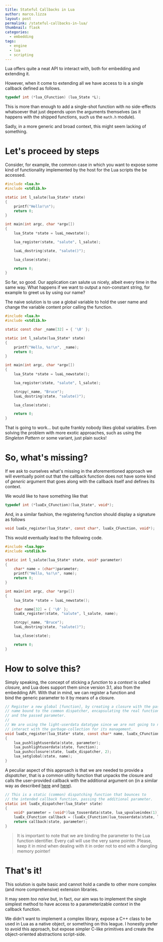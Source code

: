 ```yaml
---
title: Stateful Callbacks in Lua
author: marco.lizza
layout: post
permalink: /stateful-callbacks-in-lua/
thumbnail: flask
categories:
  - embedding
tags:
  - engine
  - lua
  - scripting
---
```

Lua offers quite a neat API to interact with, both for embedding and extending it.

However, when it come to extending all we have access to is a single callback defined as follows.

```c
typedef int (*lua_CFunction) (lua_State *L);
```

This is more than enough to add a single-shot function with no side-effects whatsoever that just depends upon the arguments themselves (as it happens with the shipped functions, such us the `math.h` module).

Sadly, in a more generic and broad context, this might seem lacking of something.

# Let's proceed by steps

Consider, for example, the common case in which you want to expose some kind of functionality implemented by the host for the Lua scripts the be accessed.

```c
#include <lua.h>
#include <stdlib.h>

static int l_salute(lua_State* state)
{
    printf("Hello!\n");
    return 0;
}

int main(int argc, char *argv[])
{
    lua_State *state = luaL_newstate();

    lua_register(state, "salute", l_salute);

    luaL_dostring(state, "salute()");

    lua_close(state);

    return 0;
}
```

So far, so good. Our application can salute us nicely, albeit every time in the same way. What happens if we want to output a non-constant string, for example to greet us by using our name?

The naive solution is to use a global variable to hold the user name and change the variable content prior calling the function.

```c
#include <lua.h>
#include <stdlib.h>

static const char _name[32] = { '\0' };

static int l_salute(lua_State* state)
{
    printf("Hello, %s!\n", _name);
    return 0;
}

int main(int argc, char *argv[])
{
    lua_State *state = luaL_newstate();

    lua_register(state, "salute", l_salute);

    strcpy(_name, "Bruce");
    luaL_dostring(state, "salute()");

    lua_close(state);

    return 0;
}
```

That is going to work... but quite frankly nobody likes global variables. Even solving the problem with more exotic approaches, such as using the *Singleton Pattern* or some variant, just plain sucks!

# So, what's missing?

If we ask to ourselves what's missing in the aforementioned approach we will eventually point out that the callback function does not have some kind of *generic* argument that goes along with the callback itself and defines its context.

We would like to have something like that

```c
typedef int (*luaEx_CFunction)(lua_State*, void*);
```

And, in a similar fashion, the registering function should display a signature as follows

```c
void luaEx_register(lua_State*, const char*, luaEx_CFunction, void*);
```

This would eventually lead to the following code.

```c
#include <lua.hpp>
#include <stdlib.h>

static int l_salute(lua_State* state, void* parameter)
{
    char* name = (char*)parameter;
    printf("Hello, %s!\n", name);
    return 0;
}

int main(int argc, char *argv[])
{
    lua_State *state = luaL_newstate();

    char name[32] = { '\0' };
    luaEx_register(state, "salute", l_salute, name);

    strcpy(_name, "Bruce");
    luaL_dostring(state, "salute()");

    lua_close(state);

    return 0;
}
```

# How to solve this?

Simply speaking, the concept of sticking a *function* to a *context* is called *closure*, and Lua does support them since version 3.1, also from the embedding API. With that in mind, we can register a function and bind the generic parameter to it by means of a closure.

```c
// Register a new global [function], by creating a closure with the passed
// name bound to the common dispatcher, encapsulating the real function pointer
// and the passed parameter.
//
// We are using the light-userdata datatype since we are not going to need to
// interact with the garbage-collection for its management.
void luaEx_register(lua_State* state, const char* name, luaEx_CFunction function, void* parameter)
{
    lua_pushlightuserdata(state, parameter);
    lua_pushlightuserdata(state, function);
    lua_pushcclosure(state, luaEx_dispatcher, 2);
    lua_setglobal(state, name);
}
```

A peculiar aspect of this approach is that we are needed to provide a *dispatcher*, that is a common utility function that unpacks the closure and calls the user-provided callback with the additional argument on (in a similar way as described [here][1] and [here][2]).

```c
// This is a static (common) dispatching function that bounces to
// the intended callback function, passing the additional parameter.
static int luaEx_dispatcher(lua_State* state)
{
    void* parameter = (void*)lua_touserdata(state, lua_upvalueindex(1));
    luaEx_CFunction callback = (luaEx_CFunction)lua_touserdata(state, lua_upvalueindex(2));
    return callback(state, parameter);
}
```

> It is important to note that we are binding the parameter to the Lua function identifier. Every call will use the very same pointer. Please, keep it in mind when dealing with it in order not to end with a dangling memory pointer!

# That's it!

This solution is quite basic and cannot hold a candle to other more complex (and more comprehensive) extension libraries.

It may seem *too naive* but, in fact, our aim was to implement the single simplest method to have access to a parameterizable *context* in the callback function.

We didn't want to implement a complex library, expose a C++ class to be used in Lua as a native object, or something on this league. I honestly prefer to avoid this approach, but expose simpler C-like primitives and create the object-oriented abstractions script-side.

 [1]: http://www.gamedev.net/page/resources/_/technical/game-programming/exporting-c-functions-to-lua-r2629
 [2]: http://lua-users.org/lists/lua-l/2000-01/msg00051.html